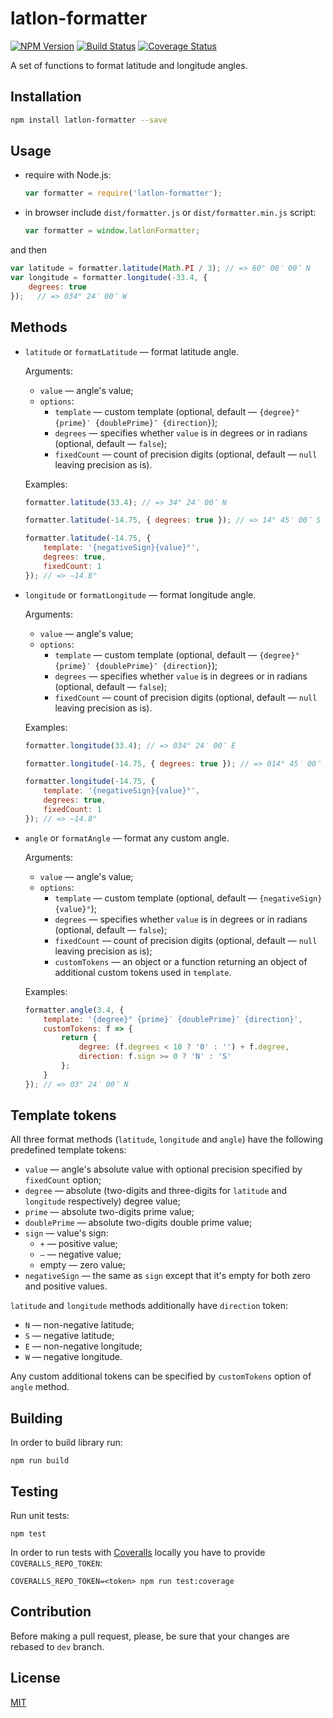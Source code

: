 # latlon-formatter

[![NPM Version](https://badge.fury.io/js/latlon-formatter.svg)](https://badge.fury.io/js/latlon-formatter.svg)
[![Build Status](https://travis-ci.org/solarpatrol/latlon-formatter.svg?branch=dev)](https://travis-ci.org/solarpatrol/latlon-formatter)
[![Coverage Status](https://coveralls.io/repos/github/solarpatrol/latlon-formatter/badge.svg)](https://coveralls.io/github/solarpatrol/latlon-formatter)

A set of functions to format latitude and longitude angles.

## Installation

```bash
npm install latlon-formatter --save
```
    
## Usage

- require with Node.js:

    ```javascript
    var formatter = require('latlon-formatter');
    ```

- in browser include `dist/formatter.js` or `dist/formatter.min.js` script:

    ```javascript
    var formatter = window.latlonFormatter;
    ```
    
and then

```javascript    
var latitude = formatter.latitude(Math.PI / 3); // => 60° 00′ 00″ N 
var longitude = formatter.longitude(-33.4, {
    degrees: true
});   // => 034° 24′ 00″ W
```
    
## Methods

- `latitude` or `formatLatitude` — format latitude angle.

    Arguments:
    
    - `value` — angle's value;
    - `options`:
        - `template` — custom template (optional, default — `{degree}° {prime}′ {doublePrime}″ {direction}`);
        - `degrees` — specifies whether `value` is in degrees or in radians (optional, default — `false`);
        - `fixedCount` — count of precision digits (optional, default — `null` leaving precision as is).

    Examples:

    ```javascript
    formatter.latitude(33.4); // => 34° 24′ 00″ N
    ```
    
    ```javascript
    formatter.latitude(-14.75, { degrees: true }); // => 14° 45′ 00″ S
    ```
    
    ```javascript
    formatter.latitude(-14.75, {
        template: '{negativeSign}{value}°',
        degrees: true,
        fixedCount: 1
    }); // => —14.8°
    ```
    
- `longitude` or `formatLongitude` — format longitude angle.

    Arguments:
    
    - `value` — angle's value;
    - `options`:
        - `template` — custom template (optional, default — `{degree}° {prime}′ {doublePrime}″ {direction}`);
        - `degrees` — specifies whether `value` is in degrees or in radians (optional, default — `false`);
        - `fixedCount` — count of precision digits (optional, default — `null` leaving precision as is).

    Examples:

    ```javascript
    formatter.longitude(33.4); // => 034° 24′ 00″ E
    ```
    
    ```javascript
    formatter.longitude(-14.75, { degrees: true }); // => 014° 45′ 00″ W
    ```
    
    ```javascript
    formatter.longitude(-14.75, {
        template: '{negativeSign}{value}°',
        degrees: true,
        fixedCount: 1
    }); // => —14.8°
    ```
    
- `angle` or `formatAngle` — format any custom angle.

    Arguments:
    
    - `value` — angle's value;
    - `options`:
        - `template` — custom template (optional, default — `{negativeSign}{value}°`);
        - `degrees` — specifies whether `value` is in degrees or in radians (optional, default — `false`);
        - `fixedCount` — count of precision digits (optional, default — `null` leaving precision as is);
        - `customTokens` — an object or a function returning an object of additional custom tokens used in `template`.
         
    Examples:
    
    ```javascript
    formatter.angle(3.4, {
        template: '{degree}° {prime}′ {doublePrime}″ {direction}',
        customTokens: f => {
            return {
                degree: (f.degrees < 10 ? '0' : '') + f.degree,
                direction: f.sign >= 0 ? 'N' : 'S'
            };
        }
    }); // => 03° 24′ 00″ N
    ```
        
## Template tokens
        
All three format methods (`latitude`, `longitude` and `angle`) have the following predefined template tokens:

- `value` — angle's absolute value with optional precision specified by `fixedCount` option;
- `degree` — absolute (two-digits and three-digits for `latitude` and `longitude` respectively) degree value;
- `prime` — absolute two-digits prime value;
- `doublePrime` — absolute two-digits double prime value;
- `sign` — value's sign:
    - `+` — positive value;
    - `—` — negative value;
    - empty — zero value;
- `negativeSign` — the same as `sign` except that it's empty for both zero and positive values.

`latitude` and `longitude` methods additionally have `direction` token:
- `N` — non-negative latitude;
- `S` — negative latitude;
- `E` — non-negative longitude;
- `W` — negative longitude.

Any custom additional tokens can be specified by `customTokens` option of `angle` method. 
                                        
## Building

In order to build library run:
                                          
    npm run build
    
## Testing
    
Run unit tests:
    
    npm test
    
In order to run tests with [Coveralls](http://coveralls.io) locally you have to provide `COVERALLS_REPO_TOKEN`:
    
    COVERALLS_REPO_TOKEN=<token> npm run test:coverage
    
## Contribution
    
Before making a pull request, please, be sure that your changes are rebased to `dev` branch.

## License

[MIT](LICENSE)
